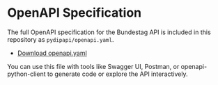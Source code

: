 # OpenAPI Specification

The full OpenAPI specification for the Bundestag API is included in this repository as `pydipapi/openapi.yaml`.

- [Download openapi.yaml](../pydipapi/openapi.yaml)

You can use this file with tools like Swagger UI, Postman, or openapi-python-client to generate code or explore the API interactively. 